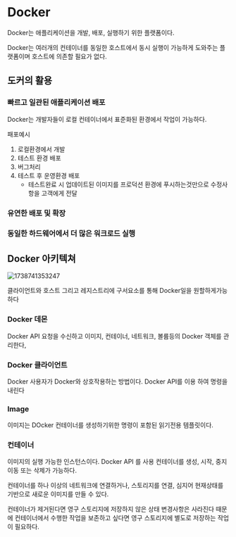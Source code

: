 # Docker

Docker는 애플리케이션을 개발, 배포, 실행하기 위한 플랫폼이다.

Docker는 여러개의 컨테이너를 동일한 호스트에서 동시 실행이 가능하게 도와주는 플랫폼이며 호스트에 의존할 필요가 없다.

## 도커의 활용

### 빠르고 일관된 애플리케이션 배포

Docker는 개발자들이 로컬 컨테이너에서 표준화된 환경에서 작업이 가능하다. 

패포예시

1. 로컬환경에서 개발
2. 테스트 환경 배포
3. 버그처리
4. 테스트 후 운영환경 배포
   * 테스트완료 시 업데이트된 이미지를 프로덕션 환경에 푸시하는것만으로 수정사항을 고객에게 전달

### 유연한 배포  및 확장

### 동일한 하드웨어에서 더 많은 워크로드 실행

## Docker 아키텍쳐

![1738741353247](image/0.Docker란/1738741353247.png)

클라이언트와 호스트 그리고 레지스트리에 구서요소를 통해 Docker일을 원할하게가능하다

### Docker 데몬

Docker API 요청을 수신하고 이미지, 컨테이너, 네트워크, 볼륨등의 Docker 객체를 관리한다, 

### Docker 클라이언트

Docker 사용자가 Docker와 상호작용하는 방법이다. Docker API를 이용 하여 명령을 내린다

### Image

이미지는 DOcker 컨테이너를 생성하기위한 명령이 포함된 읽기전용 템플릿이다.

### 컨테이너

이미지의 실행 가능한 인스턴스이다. Docker API 를 사용 컨테이너를 생성, 시작, 중지 이동 또는 삭제가 가능하다. 

컨테이너를 하나 이상의 네트워크에 연결하거나, 스토리지를 연결, 심지어 현재상태를 기반으로 새로운 이미지를 만들 수 있다.

컨테이너가 제거된다면 영구 스토리지에 저장하지 않은 상태 변경사항은 사라진다 때문에 컨테이너에서 수행한 작업을 보존하고 싶다면 영구 스토리지에 별도로 저장하는 작업이 필요하다.
